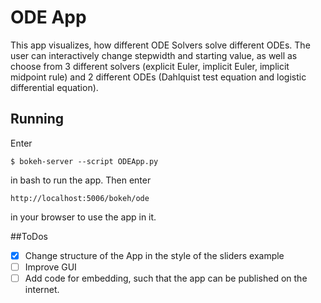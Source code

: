 # ODE App
This app visualizes, how different ODE Solvers solve different ODEs. The user can interactively change stepwidth and starting value, as well as choose from 3 different solvers (explicit Euler, implicit Euler, implicit midpoint rule) and 2 different ODEs (Dahlquist test equation and logistic differential equation).

## Running
Enter 
```
$ bokeh-server --script ODEApp.py
```
in bash to run the app. Then enter
```
http://localhost:5006/bokeh/ode
```
in your browser to use the app in it.

##ToDos
- [x] Change structure of the App in the style of the sliders example
- [ ] Improve GUI
- [ ] Add code for embedding, such that the app can be published on the internet.
